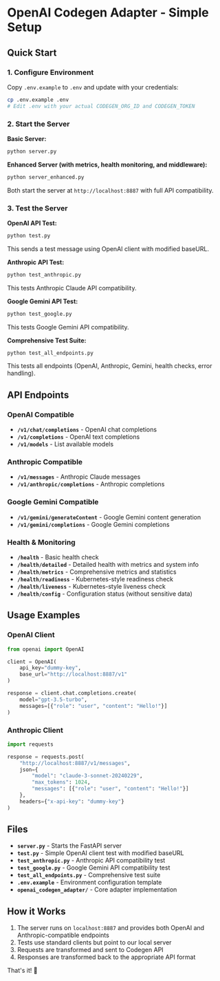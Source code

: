 # OpenAI Codegen Adapter - Simple Setup

## Quick Start

### 1. Configure Environment
Copy `.env.example` to `.env` and update with your credentials:
```bash
cp .env.example .env
# Edit .env with your actual CODEGEN_ORG_ID and CODEGEN_TOKEN
```

### 2. Start the Server

**Basic Server:**
```bash
python server.py
```

**Enhanced Server (with metrics, health monitoring, and middleware):**
```bash
python server_enhanced.py
```

Both start the server at `http://localhost:8887` with full API compatibility.

### 3. Test the Server

**OpenAI API Test:**
```bash
python test.py
```
This sends a test message using OpenAI client with modified baseURL.

**Anthropic API Test:**
```bash
python test_anthropic.py
```
This tests Anthropic Claude API compatibility.

**Google Gemini API Test:**
```bash
python test_google.py
```
This tests Google Gemini API compatibility.

**Comprehensive Test Suite:**
```bash
python test_all_endpoints.py
```
This tests all endpoints (OpenAI, Anthropic, Gemini, health checks, error handling).

## API Endpoints

### OpenAI Compatible
- **`/v1/chat/completions`** - OpenAI chat completions
- **`/v1/completions`** - OpenAI text completions
- **`/v1/models`** - List available models

### Anthropic Compatible
- **`/v1/messages`** - Anthropic Claude messages
- **`/v1/anthropic/completions`** - Anthropic completions

### Google Gemini Compatible
- **`/v1/gemini/generateContent`** - Google Gemini content generation
- **`/v1/gemini/completions`** - Google Gemini completions

### Health & Monitoring
- **`/health`** - Basic health check
- **`/health/detailed`** - Detailed health with metrics and system info
- **`/health/metrics`** - Comprehensive metrics and statistics
- **`/health/readiness`** - Kubernetes-style readiness check
- **`/health/liveness`** - Kubernetes-style liveness check
- **`/health/config`** - Configuration status (without sensitive data)

## Usage Examples

### OpenAI Client
```python
from openai import OpenAI

client = OpenAI(
    api_key="dummy-key",
    base_url="http://localhost:8887/v1"
)

response = client.chat.completions.create(
    model="gpt-3.5-turbo",
    messages=[{"role": "user", "content": "Hello!"}]
)
```

### Anthropic Client
```python
import requests

response = requests.post(
    "http://localhost:8887/v1/messages",
    json={
        "model": "claude-3-sonnet-20240229",
        "max_tokens": 1024,
        "messages": [{"role": "user", "content": "Hello!"}]
    },
    headers={"x-api-key": "dummy-key"}
)
```

## Files

- **`server.py`** - Starts the FastAPI server
- **`test.py`** - Simple OpenAI client test with modified baseURL
- **`test_anthropic.py`** - Anthropic API compatibility test
- **`test_google.py`** - Google Gemini API compatibility test
- **`test_all_endpoints.py`** - Comprehensive test suite
- **`.env.example`** - Environment configuration template
- **`openai_codegen_adapter/`** - Core adapter implementation

## How it Works

1. The server runs on `localhost:8887` and provides both OpenAI and Anthropic-compatible endpoints
2. Tests use standard clients but point to our local server
3. Requests are transformed and sent to Codegen API
4. Responses are transformed back to the appropriate API format

That's it! 🚀
